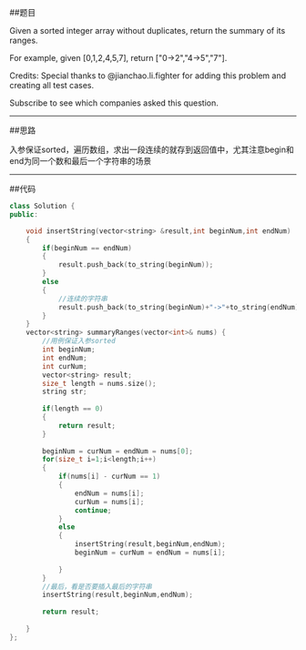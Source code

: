 ##题目

Given a sorted integer array without duplicates, return the summary of its ranges.

For example, given [0,1,2,4,5,7], return ["0->2","4->5","7"].

Credits:
Special thanks to @jianchao.li.fighter for adding this problem and creating all test cases.

Subscribe to see which companies asked this question.

------

##思路

入参保证sorted，遍历数组，求出一段连续的就存到返回值中，尤其注意begin和end为同一个数和最后一个字符串的场景

------

##代码

```cpp
class Solution {
public:

    void insertString(vector<string> &result,int beginNum,int endNum)
    {
        if(beginNum == endNum)
        {
            result.push_back(to_string(beginNum));
        }
        else
        {
            //连续的字符串
            result.push_back(to_string(beginNum)+"->"+to_string(endNum));
        }
    }
    vector<string> summaryRanges(vector<int>& nums) {
        //用例保证入参sorted
        int beginNum;
        int endNum;
        int curNum;
        vector<string> result;
        size_t length = nums.size();
        string str;
        
        if(length == 0)
        {
            return result;
        }
        
        beginNum = curNum = endNum = nums[0];
        for(size_t i=1;i<length;i++)
        {
            if(nums[i] - curNum == 1)
            {
                endNum = nums[i];
                curNum = nums[i];
                continue;
            }
            else
            {
                insertString(result,beginNum,endNum);
                beginNum = curNum = endNum = nums[i];
                
            }
        }
        //最后，看是否要插入最后的字符串
        insertString(result,beginNum,endNum);
        
        return result;
        
    }
};
```